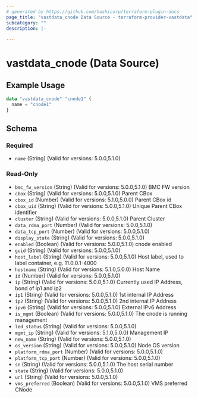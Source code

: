 ```yaml
---
# generated by https://github.com/hashicorp/terraform-plugin-docs
page_title: "vastdata_cnode Data Source - terraform-provider-vastdata"
subcategory: ""
description: |-
  
---
```


# vastdata_cnode (Data Source)



## Example Usage

```terraform
data "vastdata_cnode" "cnode1" {
  name = "cnode1"
}
```

<!-- schema generated by tfplugindocs -->
## Schema

### Required

- `name` (String) (Valid for versions: 5.0.0,5.1.0)

### Read-Only

- `bmc_fw_version` (String) (Valid for versions: 5.0.0,5.1.0) BMC FW version
- `cbox` (String) (Valid for versions: 5.0.0,5.1.0) Parent CBox
- `cbox_id` (Number) (Valid for versions: 5.1.0,5.0.0) Parent CBox id
- `cbox_uid` (String) (Valid for versions: 5.0.0,5.1.0) Unique Parent CBox identifier
- `cluster` (String) (Valid for versions: 5.0.0,5.1.0) Parent Cluster
- `data_rdma_port` (Number) (Valid for versions: 5.0.0,5.1.0)
- `data_tcp_port` (Number) (Valid for versions: 5.0.0,5.1.0)
- `display_state` (String) (Valid for versions: 5.0.0,5.1.0)
- `enabled` (Boolean) (Valid for versions: 5.0.0,5.1.0) cnode enabled
- `guid` (String) (Valid for versions: 5.0.0,5.1.0)
- `host_label` (String) (Valid for versions: 5.0.0,5.1.0) Host label, used to label container, e.g. 11.0.0.1-4000
- `hostname` (String) (Valid for versions: 5.1.0,5.0.0) Host Name
- `id` (Number) (Valid for versions: 5.0.0,5.1.0)
- `ip` (String) (Valid for versions: 5.0.0,5.1.0) Currently used IP Address, bond of ip1 and ip2
- `ip1` (String) (Valid for versions: 5.0.0,5.1.0) 1st internal IP Address
- `ip2` (String) (Valid for versions: 5.0.0,5.1.0) 2nd internal IP Address
- `ipv6` (String) (Valid for versions: 5.0.0,5.1.0) External IPv6 Address
- `is_mgmt` (Boolean) (Valid for versions: 5.0.0,5.1.0) The cnode is running management
- `led_status` (String) (Valid for versions: 5.0.0,5.1.0)
- `mgmt_ip` (String) (Valid for versions: 5.1.0,5.0.0) Management IP
- `new_name` (String) (Valid for versions: 5.0.0,5.1.0)
- `os_version` (String) (Valid for versions: 5.0.0,5.1.0) Node OS version
- `platform_rdma_port` (Number) (Valid for versions: 5.0.0,5.1.0)
- `platform_tcp_port` (Number) (Valid for versions: 5.0.0,5.1.0)
- `sn` (String) (Valid for versions: 5.0.0,5.1.0) The host serial number
- `state` (String) (Valid for versions: 5.0.0,5.1.0)
- `url` (String) (Valid for versions: 5.0.0,5.1.0)
- `vms_preferred` (Boolean) (Valid for versions: 5.0.0,5.1.0) VMS preferred CNode

